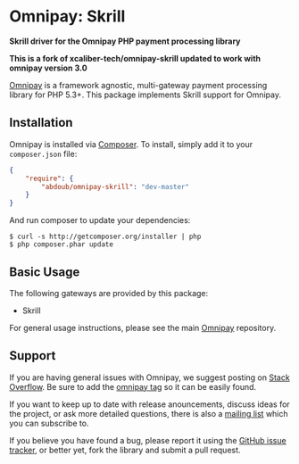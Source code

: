 # Omnipay: Skrill

**Skrill driver for the Omnipay PHP payment processing library**

**This is a fork of xcaliber-tech/omnipay-skrill updated to work with omnipay version 3.0**

[Omnipay](https://github.com/omnipay/omnipay) is a framework agnostic, multi-gateway payment
processing library for PHP 5.3+. This package implements Skrill support for Omnipay.

## Installation

Omnipay is installed via [Composer](http://getcomposer.org/). To install, simply add it
to your `composer.json` file:

```json
{
    "require": {
        "abdoub/omnipay-skrill": "dev-master"
    }
}
```

And run composer to update your dependencies:

    $ curl -s http://getcomposer.org/installer | php
    $ php composer.phar update

## Basic Usage

The following gateways are provided by this package:

* Skrill

For general usage instructions, please see the main [Omnipay](https://github.com/omnipay/omnipay)
repository.

## Support

If you are having general issues with Omnipay, we suggest posting on
[Stack Overflow](http://stackoverflow.com/). Be sure to add the
[omnipay tag](http://stackoverflow.com/questions/tagged/omnipay) so it can be easily found.

If you want to keep up to date with release anouncements, discuss ideas for the project,
or ask more detailed questions, there is also a [mailing list](https://groups.google.com/forum/#!forum/omnipay) which
you can subscribe to.

If you believe you have found a bug, please report it using the [GitHub issue tracker](https://github.com/alfaproject/omnipay-skrill/issues),
or better yet, fork the library and submit a pull request.
